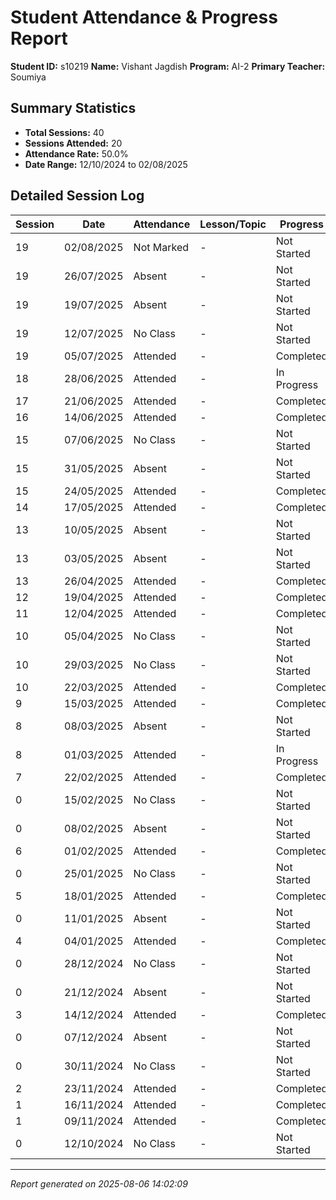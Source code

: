 # Student Attendance & Progress Report

**Student ID:** s10219
**Name:** Vishant Jagdish
**Program:** AI-2
**Primary Teacher:** Soumiya

## Summary Statistics
- **Total Sessions:** 40
- **Sessions Attended:** 20
- **Attendance Rate:** 50.0%
- **Date Range:** 12/10/2024 to 02/08/2025

## Detailed Session Log

| Session | Date | Attendance | Lesson/Topic | Progress |
|---------|------|------------|--------------|----------|
| 19 | 02/08/2025 | Not Marked | - | Not Started |
| 19 | 26/07/2025 | Absent | - | Not Started |
| 19 | 19/07/2025 | Absent | - | Not Started |
| 19 | 12/07/2025 | No Class | - | Not Started |
| 19 | 05/07/2025 | Attended | - | Completed |
| 18 | 28/06/2025 | Attended | - | In Progress |
| 17 | 21/06/2025 | Attended | - | Completed |
| 16 | 14/06/2025 | Attended | - | Completed |
| 15 | 07/06/2025 | No Class | - | Not Started |
| 15 | 31/05/2025 | Absent | - | Not Started |
| 15 | 24/05/2025 | Attended | - | Completed |
| 14 | 17/05/2025 | Attended | - | Completed |
| 13 | 10/05/2025 | Absent | - | Not Started |
| 13 | 03/05/2025 | Absent | - | Not Started |
| 13 | 26/04/2025 | Attended | - | Completed |
| 12 | 19/04/2025 | Attended | - | Completed |
| 11 | 12/04/2025 | Attended | - | Completed |
| 10 | 05/04/2025 | No Class | - | Not Started |
| 10 | 29/03/2025 | No Class | - | Not Started |
| 10 | 22/03/2025 | Attended | - | Completed |
| 9 | 15/03/2025 | Attended | - | Completed |
| 8 | 08/03/2025 | Absent | - | Not Started |
| 8 | 01/03/2025 | Attended | - | In Progress |
| 7 | 22/02/2025 | Attended | - | Completed |
| 0 | 15/02/2025 | No Class | - | Not Started |
| 0 | 08/02/2025 | Absent | - | Not Started |
| 6 | 01/02/2025 | Attended | - | Completed |
| 0 | 25/01/2025 | No Class | - | Not Started |
| 5 | 18/01/2025 | Attended | - | Completed |
| 0 | 11/01/2025 | Absent | - | Not Started |
| 4 | 04/01/2025 | Attended | - | Completed |
| 0 | 28/12/2024 | No Class | - | Not Started |
| 0 | 21/12/2024 | Absent | - | Not Started |
| 3 | 14/12/2024 | Attended | - | Completed |
| 0 | 07/12/2024 | Absent | - | Not Started |
| 0 | 30/11/2024 | No Class | - | Not Started |
| 2 | 23/11/2024 | Attended | - | Completed |
| 1 | 16/11/2024 | Attended | - | Completed |
| 1 | 09/11/2024 | Attended | - | Completed |
| 0 | 12/10/2024 | No Class | - | Not Started |

---
*Report generated on 2025-08-06 14:02:09*